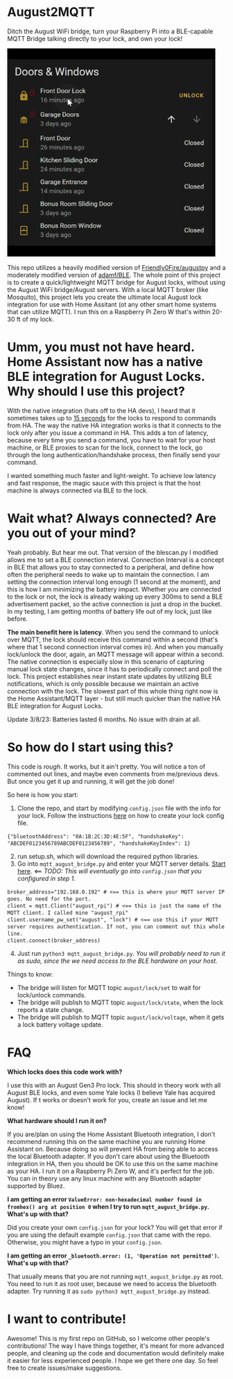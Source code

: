 # August2MQTT
Ditch the August WiFi bridge, turn your Raspberry Pi into a BLE-capable MQTT Bridge talking directly to your lock, and own your lock!

![](lock.gif)

This repo utilizes a heavily modified version of [Friendly0Fire/augustpy](https://github.com/Friendly0Fire/augustpy) and a moderately modified version of [adamf/BLE](https://github.com/adamf/BLE). The whole point of this project is to create a quick/lightweight MQTT bridge for August locks, without using the August WiFi bridge/August servers. With a local MQTT broker (like Mosquito), this project lets you create the ultimate local August lock integration for use with Home Assitant (ot any other smart home systems that can utilize MQTT). I run this on a Raspberry Pi Zero W that's within 20-30 ft of my lock.

# Umm, you must not have heard. Home Assistant now has a native BLE integration for August Locks. Why should I use this project?
With the native integration (hats off to the HA devs), I heard that it sometimes takes up to [15 seconds](https://github.com/esphome/issues/issues/3761#issuecomment-1333079982) for the locks to respond to commands from HA. The way the native HA integration works is that it connects to the lock only after you issue a command in HA. This adds a ton of latency, because every time you send a command, you have to wait for your host machine, or BLE proxies to scan for the lock, connect to the lock, go through the long authentication/handshake process, then finally send your command.

I wanted something much faster and light-weight. To achieve low latency and fast response, the magic sauce with this project is that the host machine is always connected via BLE to the lock.

# Wait what? Always connected? Are you out of your mind?
Yeah probably. But hear me out. That version of the blescan.py I modified allows me to set a BLE connection interval. Connection Interval is a concept in BLE that allows you to stay connected to a peripheral, and define how often the peripheral needs to wake up to maintain the connection. I am setting the connection interval long enough (1 second at the moment), and this is how I am minimizing the battery impact. Whether you are connected to the lock or not, the lock is already waking up every 300ms to send a BLE advertisement packet, so the active connection is just a drop in the bucket. In my testing, I am getting months of battery life out of my lock, just like before.

__The main benefit here is latency__. When you send the command to unlock over MQTT, the lock should receive this command within a second (that's where that 1 second connection interval comes in). And when you manually lock/unlock the door, again, an MQTT message will appear within a second. The native connection is especially slow in this scenario of capturing manual lock state changes, since it has to periodically connect and poll the lock. This project establishes near instant state updates by utilizing BLE notifications, which is only possible because we maintain an active connection with the lock. The slowest part of this whole thing right now is the Home Assistant/MQTT layer - but still much quicker than the native HA BLE integration for August Locks.

Update 3/8/23: Batteries lasted 6 months. No issue with drain at all.


# So how do I start using this?
This code is *rough*. It works, but it ain't pretty. You will notice a ton of commented out lines, and maybe even comments from me/previous devs. But once you get it up and running, it will get the job done! 

So here is how you start:
1. Clone the repo, and start by modifying `config.json` file with the info for your lock. Follow the instructions [here](https://github.com/Friendly0Fire/augustpy#putting-it-all-together) on how to create your lock config file. 

```
{"bluetoothAddress": "0A:1B:2C:3D:4E:5F", "handshakeKey": "ABCDEF0123456789ABCDEF0123456789", "handshakeKeyIndex": 1}
```
2. run setup.sh, which will download the required python libraries.
3. Go into `mqtt_august_bridge.py` and enter your MQTT server details. [Start here](https://github.com/aeozyalcin/August2MQTT/blob/7c642023cf61f34ea4f855b16ca4c509ae64ce11/mqtt_august_bridge.py#L65). <== *TODO: This will eventually go into `config.json` that you configured in step 1.*

```
broker_address="192.168.0.192" # <== this is where your MQTT server IP goes. No need for the port.
client = mqtt.Client("august_rpi") # <== this is just the name of the MQTT client. I called mine "august_rpi"
client.username_pw_set("august", "lock") # <== use this if your MQTT server requires authentication. If not, you can comment out this whole line.
client.connect(broker_address)
```
4. Just run `python3 mqtt_august_bridge.py`. *You will probably need to run it as sudo, since the we need access to the BLE hardware on your host.* 

Things to know:
- The bridge will listen for MQTT topic `august/lock/set` to wait for lock/unlock commands.
- The bridge will publish to MQTT topic `august/lock/state`, when the lock reports a state change.
- The bridge will publish to MQTT topic `august/lock/voltage`, when it gets a lock battery voltage update.

# FAQ
**Which locks does this code work with?**

I use this with an August Gen3 Pro lock. This should in theory work with all August BLE locks, and even some Yale locks (I believe Yale has acquired August). If t works or doesn't work for you, create an issue and let me know!

**What hardware should I run it on?**

If you are/plan on using the Home Assistant Bluetooth integration, I don't recommend running this on the same machine you are running Home Assistant on. Because doing so will prevent HA from being able to access the local Bluetooth adapter. If you don't care about using the Bluetooth integration in HA, then you should be OK to use this on the same machine as your HA. I run it on a Raspberry Pi Zero W, and it's perfect for the job. You can in theory use any linux machine with any Bluetooth adapter supported by Bluez.

**I am getting an error `ValueError: non-hexadecimal number found in fromhex() arg at position 0` when I try to run `mqtt_august_bridge.py`. What's up with that?**

Did you create your own `config.json` for your lock? You will get that error if you are using the default example `config.json` that came with the repo. Otherwise, you might have a typo in your `config.json`. 

**I am getting an error `_bluetooth.error: (1, 'Operation not permitted')`. What's up with that?**

That usually means that you are not running `mqtt_august_bridge.py` as root. You need to run it as root user, because we need to access the bluetooth adapter. Try running it as `sudo python3 mqtt_august_bridge.py` instead.

# I want to contribute!
Awesome! This is my first repo on GitHub, so I welcome other people's contributions! The way I have things together, it's meant for more advanced people, and cleaning up the code and documentation would definitely make it easier for less experienced people. I hope we get there one day. So feel free to create issues/make suggestions.
